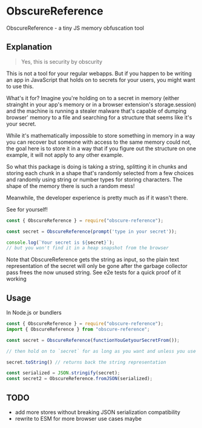 # ObscureReference

ObscureReference - a tiny JS memory obfuscation tool

## Explanation

> Yes, this is security by obscurity

This is not a tool for your regular webapps. But if you happen to be writing an app in JavaScript that holds on to secrets for your users, you might want to use this.

What's it for? 
Imagine you're holding on to a secret in memory (either strainght in your app's memory or in a browser extension's storage.session) and the machine is running a stealer malware that's capable of dumping browser' memory to a file and searching for a structure that seems like it's your secret.

While it's mathematically impossible to store something in memory in a way you can recover but someone with access to the same memory could not, the goal here is to store it in a way that if you figure out the structure on one example, it will not apply to any other example. 

So what this package is doing is taking a string, splitting it in chunks and storing each chunk in a shape that's randomly selected from a few choices and randomly using string or number types for storing characters. The shape of the memory there is such a random mess!

Meanwhile, the developer experience is pretty much as if it wasn't there.

See for yourself!

```js
const { ObscureReference } = require("obscure-reference");

const secret = ObscureReference(prompt('type in your secret'));

console.log(`Your secret is ${secret}`);
// but you won't find it in a heap snapshot from the browser 
```

Note that ObscureReference gets the string as input, so the plain text representation of the secret will only be gone after the garbage collector pass frees the now unused string. See e2e tests for a quick proof of it working

## Usage

In Node.js or bundlers
```js
const { ObscureReference } = require("obscure-reference");
import { ObscureReference } from "obscure-reference";

const secret = ObscureReference(functionYouGetyourSecretFrom());

// then hold on to `secret` for as long as you want and unless you use it, it's gonna be hard to steal it from memory

secret.toString() // returns back the string representation

const serialized = JSON.stringify(secret);
const secret2 = ObscureReference.fromJSON(serialized);
```

## TODO
- add more stores without breaking JSON serialization compatibility
- rewrite to ESM for more browser use cases maybe
